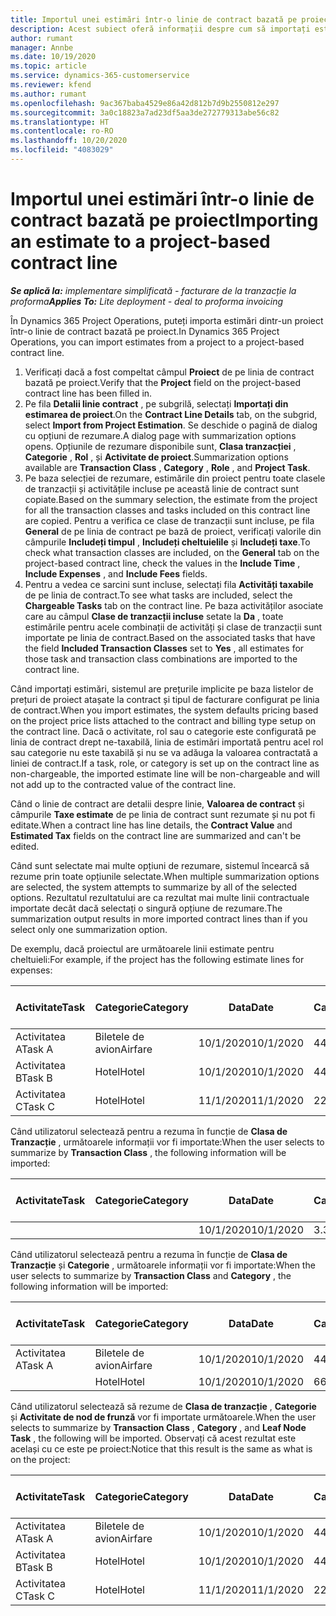 ```yaml
---
title: Importul unei estimări într-o linie de contract bazată pe proiect
description: Acest subiect oferă informații despre cum să importați estimările financiare dintr-un proiect într-o linie de contract.
author: rumant
manager: Annbe
ms.date: 10/19/2020
ms.topic: article
ms.service: dynamics-365-customerservice
ms.reviewer: kfend
ms.author: rumant
ms.openlocfilehash: 9ac367baba4529e86a42d812b7d9b2550812e297
ms.sourcegitcommit: 3a0c18823a7ad23df5aa3de272779313abe56c82
ms.translationtype: HT
ms.contentlocale: ro-RO
ms.lasthandoff: 10/20/2020
ms.locfileid: "4083029"
---
```

# <a name="importing-an-estimate-to-a-project-based-contract-line"></a><span data-ttu-id="b1d0c-103">Importul unei estimări într-o linie de contract bazată pe proiect</span><span class="sxs-lookup"><span data-stu-id="b1d0c-103">Importing an estimate to a project-based contract line</span></span>

<span data-ttu-id="b1d0c-104">_**Se aplică la:** implementare simplificată - facturare de la tranzacție la proforma_</span><span class="sxs-lookup"><span data-stu-id="b1d0c-104">_**Applies To:** Lite deployment - deal to proforma invoicing_</span></span>

<span data-ttu-id="b1d0c-105">În Dynamics 365 Project Operations, puteți importa estimări dintr-un proiect într-o linie de contract bazată pe proiect.</span><span class="sxs-lookup"><span data-stu-id="b1d0c-105">In Dynamics 365 Project Operations, you can import estimates from a project to a project-based contract line.</span></span>

1. <span data-ttu-id="b1d0c-106">Verificați dacă a fost compeltat câmpul **Proiect** de pe linia de contract bazată pe proiect.</span><span class="sxs-lookup"><span data-stu-id="b1d0c-106">Verify that the **Project** field on the project-based contract line has been filled in.</span></span>
2. <span data-ttu-id="b1d0c-107">Pe fila **Detalii linie contract** , pe subgrilă, selectați **Importați din estimarea de proiect**.</span><span class="sxs-lookup"><span data-stu-id="b1d0c-107">On the **Contract Line Details** tab, on the subgrid, select **Import from Project Estimation**.</span></span> <span data-ttu-id="b1d0c-108">Se deschide o pagină de dialog cu opțiuni de rezumare.</span><span class="sxs-lookup"><span data-stu-id="b1d0c-108">A dialog page with summarization options opens.</span></span> <span data-ttu-id="b1d0c-109">Opțiunile de rezumare disponibile sunt, **Clasa tranzacției** , **Categorie** , **Rol** , și **Activitate de proiect**.</span><span class="sxs-lookup"><span data-stu-id="b1d0c-109">Summarization options available are **Transaction Class** , **Category** , **Role** , and **Project Task**.</span></span>
3. <span data-ttu-id="b1d0c-110">Pe baza selecției de rezumare, estimările din proiect pentru toate clasele de tranzacții și activitățile incluse pe această linie de contract sunt copiate.</span><span class="sxs-lookup"><span data-stu-id="b1d0c-110">Based on the summary selection, the estimate from the project for all the transaction classes and tasks included on this contract line are copied.</span></span> <span data-ttu-id="b1d0c-111">Pentru a verifica ce clase de tranzacții sunt incluse, pe fila **General** de pe linia de contract pe bază de proiect, verificați valorile din câmpurile **Includeți timpul** , **Includeți cheltuielile** și **Includeți taxe**.</span><span class="sxs-lookup"><span data-stu-id="b1d0c-111">To check what transaction classes are included, on the **General** tab on the project-based contract line, check the values in the **Include Time** , **Include Expenses** , and **Include Fees** fields.</span></span> 
4. <span data-ttu-id="b1d0c-112">Pentru a vedea ce sarcini sunt incluse, selectați fila **Activități taxabile** de pe linia de contract.</span><span class="sxs-lookup"><span data-stu-id="b1d0c-112">To see what tasks are included, select the **Chargeable Tasks** tab on the contract line.</span></span> <span data-ttu-id="b1d0c-113">Pe baza activităților asociate care au câmpul **Clase de tranzacții incluse** setate la **Da** , toate estimările pentru acele combinații de activități și clase de tranzacții sunt importate pe linia de contract.</span><span class="sxs-lookup"><span data-stu-id="b1d0c-113">Based on the associated tasks that have the field **Included Transaction Classes** set to **Yes** , all estimates for those task and transaction class combinations are imported to the contract line.</span></span>

<span data-ttu-id="b1d0c-114">Când importați estimări, sistemul are prețurile implicite pe baza listelor de prețuri de proiect atașate la contract și tipul de facturare configurat pe linia de contract.</span><span class="sxs-lookup"><span data-stu-id="b1d0c-114">When you import estimates, the system defaults pricing based on the project price lists attached to the contract and billing type setup on the contract line.</span></span> <span data-ttu-id="b1d0c-115">Dacă o activitate, rol sau o categorie este configurată pe linia de contract drept ne-taxabilă, linia de estimări importată pentru acel rol sau categorie nu este taxabilă și nu se va adăuga la valoarea contractată a liniei de contract.</span><span class="sxs-lookup"><span data-stu-id="b1d0c-115">If a task, role, or category is set up on the contract line as non-chargeable, the imported estimate line will be non-chargeable and will not add up to the contracted value of the contract line.</span></span>

<span data-ttu-id="b1d0c-116">Când o linie de contract are detalii despre linie, **Valoarea de contract** și câmpurile **Taxe estimate** de pe linia de contract sunt rezumate și nu pot fi editate.</span><span class="sxs-lookup"><span data-stu-id="b1d0c-116">When a contract line has line details, the **Contract Value** and **Estimated Tax** fields on the contract line are summarized and can't be edited.</span></span>

<span data-ttu-id="b1d0c-117">Când sunt selectate mai multe opțiuni de rezumare, sistemul încearcă să rezume prin toate opțiunile selectate.</span><span class="sxs-lookup"><span data-stu-id="b1d0c-117">When multiple summarization options are selected, the system attempts to summarize by all of the selected options.</span></span> <span data-ttu-id="b1d0c-118">Rezultatul rezultatului are ca rezultat mai multe linii contractuale importate decât dacă selectați o singură opțiune de rezumare.</span><span class="sxs-lookup"><span data-stu-id="b1d0c-118">The summarization output results in more imported contract lines than if you select only one summarization option.</span></span>

<span data-ttu-id="b1d0c-119">De exemplu, dacă proiectul are următoarele linii estimate pentru cheltuieli:</span><span class="sxs-lookup"><span data-stu-id="b1d0c-119">For example, if the project has the following estimate lines for expenses:</span></span>

| <span data-ttu-id="b1d0c-120">Activitate</span><span class="sxs-lookup"><span data-stu-id="b1d0c-120">Task</span></span> | <span data-ttu-id="b1d0c-121">Categorie</span><span class="sxs-lookup"><span data-stu-id="b1d0c-121">Category</span></span> | <span data-ttu-id="b1d0c-122">Data</span><span class="sxs-lookup"><span data-stu-id="b1d0c-122">Date</span></span> | <span data-ttu-id="b1d0c-123">Cantitate</span><span class="sxs-lookup"><span data-stu-id="b1d0c-123">Quantity</span></span> | <span data-ttu-id="b1d0c-124">Preț unitar</span><span class="sxs-lookup"><span data-stu-id="b1d0c-124">Unit price</span></span> | <span data-ttu-id="b1d0c-125">Sumă</span><span class="sxs-lookup"><span data-stu-id="b1d0c-125">Amount</span></span> |
| --- | --- | --- | --- | --- | --- |
| <span data-ttu-id="b1d0c-126">Activitatea A</span><span class="sxs-lookup"><span data-stu-id="b1d0c-126">Task A</span></span> | <span data-ttu-id="b1d0c-127">Biletele de avion</span><span class="sxs-lookup"><span data-stu-id="b1d0c-127">Airfare</span></span> | <span data-ttu-id="b1d0c-128">10/1/2020</span><span class="sxs-lookup"><span data-stu-id="b1d0c-128">10/1/2020</span></span> | <span data-ttu-id="b1d0c-129">4</span><span class="sxs-lookup"><span data-stu-id="b1d0c-129">4</span></span> | <span data-ttu-id="b1d0c-130">400</span><span class="sxs-lookup"><span data-stu-id="b1d0c-130">400</span></span> | <span data-ttu-id="b1d0c-131">1600</span><span class="sxs-lookup"><span data-stu-id="b1d0c-131">1600</span></span> |
| <span data-ttu-id="b1d0c-132">Activitatea B</span><span class="sxs-lookup"><span data-stu-id="b1d0c-132">Task B</span></span> | <span data-ttu-id="b1d0c-133">Hotel</span><span class="sxs-lookup"><span data-stu-id="b1d0c-133">Hotel</span></span> | <span data-ttu-id="b1d0c-134">10/1/2020</span><span class="sxs-lookup"><span data-stu-id="b1d0c-134">10/1/2020</span></span> | <span data-ttu-id="b1d0c-135">4</span><span class="sxs-lookup"><span data-stu-id="b1d0c-135">4</span></span> | <span data-ttu-id="b1d0c-136">200</span><span class="sxs-lookup"><span data-stu-id="b1d0c-136">200</span></span> | <span data-ttu-id="b1d0c-137">800</span><span class="sxs-lookup"><span data-stu-id="b1d0c-137">800</span></span> |
| <span data-ttu-id="b1d0c-138">Activitatea C</span><span class="sxs-lookup"><span data-stu-id="b1d0c-138">Task C</span></span> | <span data-ttu-id="b1d0c-139">Hotel</span><span class="sxs-lookup"><span data-stu-id="b1d0c-139">Hotel</span></span> | <span data-ttu-id="b1d0c-140">11/1/2020</span><span class="sxs-lookup"><span data-stu-id="b1d0c-140">11/1/2020</span></span> | <span data-ttu-id="b1d0c-141">2</span><span class="sxs-lookup"><span data-stu-id="b1d0c-141">2</span></span> | <span data-ttu-id="b1d0c-142">200</span><span class="sxs-lookup"><span data-stu-id="b1d0c-142">200</span></span> | <span data-ttu-id="b1d0c-143">400</span><span class="sxs-lookup"><span data-stu-id="b1d0c-143">400</span></span> |

<span data-ttu-id="b1d0c-144">Când utilizatorul selectează pentru a rezuma în funcție de **Clasa de Tranzacție** , următoarele informații vor fi importate:</span><span class="sxs-lookup"><span data-stu-id="b1d0c-144">When the user selects to summarize by **Transaction Class** , the following information will be imported:</span></span>

| <span data-ttu-id="b1d0c-145">Activitate</span><span class="sxs-lookup"><span data-stu-id="b1d0c-145">Task</span></span> | <span data-ttu-id="b1d0c-146">Categorie</span><span class="sxs-lookup"><span data-stu-id="b1d0c-146">Category</span></span> | <span data-ttu-id="b1d0c-147">Data</span><span class="sxs-lookup"><span data-stu-id="b1d0c-147">Date</span></span> | <span data-ttu-id="b1d0c-148">Cantitate</span><span class="sxs-lookup"><span data-stu-id="b1d0c-148">Quantity</span></span> | <span data-ttu-id="b1d0c-149">Preț unitar</span><span class="sxs-lookup"><span data-stu-id="b1d0c-149">Unit price</span></span> | <span data-ttu-id="b1d0c-150">Sumă</span><span class="sxs-lookup"><span data-stu-id="b1d0c-150">Amount</span></span> |
| --- | --- | --- | --- | --- | --- |
| &nbsp; | &nbsp; | <span data-ttu-id="b1d0c-151">10/1/2020</span><span class="sxs-lookup"><span data-stu-id="b1d0c-151">10/1/2020</span></span> | <span data-ttu-id="b1d0c-152">3.34</span><span class="sxs-lookup"><span data-stu-id="b1d0c-152">3.34</span></span> | <span data-ttu-id="b1d0c-153">840</span><span class="sxs-lookup"><span data-stu-id="b1d0c-153">840</span></span> | <span data-ttu-id="b1d0c-154">2800</span><span class="sxs-lookup"><span data-stu-id="b1d0c-154">2800</span></span> |

<span data-ttu-id="b1d0c-155">Când utilizatorul selectează pentru a rezuma în funcție de **Clasa de Tranzacție** și **Categorie** , următoarele informații vor fi importate:</span><span class="sxs-lookup"><span data-stu-id="b1d0c-155">When the user selects to summarize by **Transaction Class** and **Category** , the following information will be imported:</span></span>

| <span data-ttu-id="b1d0c-156">Activitate</span><span class="sxs-lookup"><span data-stu-id="b1d0c-156">Task</span></span> | <span data-ttu-id="b1d0c-157">Categorie</span><span class="sxs-lookup"><span data-stu-id="b1d0c-157">Category</span></span> | <span data-ttu-id="b1d0c-158">Data</span><span class="sxs-lookup"><span data-stu-id="b1d0c-158">Date</span></span> | <span data-ttu-id="b1d0c-159">Cantitate</span><span class="sxs-lookup"><span data-stu-id="b1d0c-159">Quantity</span></span> | <span data-ttu-id="b1d0c-160">Preț unitar</span><span class="sxs-lookup"><span data-stu-id="b1d0c-160">Unit price</span></span> | <span data-ttu-id="b1d0c-161">Sumă</span><span class="sxs-lookup"><span data-stu-id="b1d0c-161">Amount</span></span> |
| --- | --- | --- | --- | --- | --- |
| <span data-ttu-id="b1d0c-162">Activitatea A</span><span class="sxs-lookup"><span data-stu-id="b1d0c-162">Task A</span></span> | <span data-ttu-id="b1d0c-163">Biletele de avion</span><span class="sxs-lookup"><span data-stu-id="b1d0c-163">Airfare</span></span> | <span data-ttu-id="b1d0c-164">10/1/2020</span><span class="sxs-lookup"><span data-stu-id="b1d0c-164">10/1/2020</span></span> | <span data-ttu-id="b1d0c-165">4</span><span class="sxs-lookup"><span data-stu-id="b1d0c-165">4</span></span> | <span data-ttu-id="b1d0c-166">400</span><span class="sxs-lookup"><span data-stu-id="b1d0c-166">400</span></span> | <span data-ttu-id="b1d0c-167">1600</span><span class="sxs-lookup"><span data-stu-id="b1d0c-167">1600</span></span> |
| &nbsp;| <span data-ttu-id="b1d0c-168">Hotel</span><span class="sxs-lookup"><span data-stu-id="b1d0c-168">Hotel</span></span> | <span data-ttu-id="b1d0c-169">10/1/2020</span><span class="sxs-lookup"><span data-stu-id="b1d0c-169">10/1/2020</span></span> | <span data-ttu-id="b1d0c-170">6</span><span class="sxs-lookup"><span data-stu-id="b1d0c-170">6</span></span> | <span data-ttu-id="b1d0c-171">200</span><span class="sxs-lookup"><span data-stu-id="b1d0c-171">200</span></span> | <span data-ttu-id="b1d0c-172">1200</span><span class="sxs-lookup"><span data-stu-id="b1d0c-172">1200</span></span> |

<span data-ttu-id="b1d0c-173">Când utilizatorul selectează să rezume de **Clasa de tranzacție** , **Categorie** și **Activitate de nod de frunză** vor fi importate următoarele.</span><span class="sxs-lookup"><span data-stu-id="b1d0c-173">When the user selects to summarize by **Transaction Class** , **Category** , and **Leaf Node Task** , the following will be imported.</span></span> <span data-ttu-id="b1d0c-174">Observați că acest rezultat este același cu ce este pe proiect:</span><span class="sxs-lookup"><span data-stu-id="b1d0c-174">Notice that this result is the same as what is on the project:</span></span>

| <span data-ttu-id="b1d0c-175">Activitate</span><span class="sxs-lookup"><span data-stu-id="b1d0c-175">Task</span></span> | <span data-ttu-id="b1d0c-176">Categorie</span><span class="sxs-lookup"><span data-stu-id="b1d0c-176">Category</span></span> | <span data-ttu-id="b1d0c-177">Data</span><span class="sxs-lookup"><span data-stu-id="b1d0c-177">Date</span></span> | <span data-ttu-id="b1d0c-178">Cantitate</span><span class="sxs-lookup"><span data-stu-id="b1d0c-178">Quantity</span></span> | <span data-ttu-id="b1d0c-179">Preț unitar</span><span class="sxs-lookup"><span data-stu-id="b1d0c-179">Unit price</span></span> | <span data-ttu-id="b1d0c-180">Sumă</span><span class="sxs-lookup"><span data-stu-id="b1d0c-180">Amount</span></span> |
| --- | --- | --- | --- | --- | --- |
| <span data-ttu-id="b1d0c-181">Activitatea A</span><span class="sxs-lookup"><span data-stu-id="b1d0c-181">Task A</span></span> | <span data-ttu-id="b1d0c-182">Biletele de avion</span><span class="sxs-lookup"><span data-stu-id="b1d0c-182">Airfare</span></span> | <span data-ttu-id="b1d0c-183">10/1/2020</span><span class="sxs-lookup"><span data-stu-id="b1d0c-183">10/1/2020</span></span> | <span data-ttu-id="b1d0c-184">4</span><span class="sxs-lookup"><span data-stu-id="b1d0c-184">4</span></span> | <span data-ttu-id="b1d0c-185">400</span><span class="sxs-lookup"><span data-stu-id="b1d0c-185">400</span></span> | <span data-ttu-id="b1d0c-186">1600</span><span class="sxs-lookup"><span data-stu-id="b1d0c-186">1600</span></span> |
| <span data-ttu-id="b1d0c-187">Activitatea B</span><span class="sxs-lookup"><span data-stu-id="b1d0c-187">Task B</span></span> | <span data-ttu-id="b1d0c-188">Hotel</span><span class="sxs-lookup"><span data-stu-id="b1d0c-188">Hotel</span></span> | <span data-ttu-id="b1d0c-189">10/1/2020</span><span class="sxs-lookup"><span data-stu-id="b1d0c-189">10/1/2020</span></span> | <span data-ttu-id="b1d0c-190">4</span><span class="sxs-lookup"><span data-stu-id="b1d0c-190">4</span></span> | <span data-ttu-id="b1d0c-191">200</span><span class="sxs-lookup"><span data-stu-id="b1d0c-191">200</span></span> | <span data-ttu-id="b1d0c-192">800</span><span class="sxs-lookup"><span data-stu-id="b1d0c-192">800</span></span> |
| <span data-ttu-id="b1d0c-193">Activitatea C</span><span class="sxs-lookup"><span data-stu-id="b1d0c-193">Task C</span></span> | <span data-ttu-id="b1d0c-194">Hotel</span><span class="sxs-lookup"><span data-stu-id="b1d0c-194">Hotel</span></span> | <span data-ttu-id="b1d0c-195">11/1/2020</span><span class="sxs-lookup"><span data-stu-id="b1d0c-195">11/1/2020</span></span> | <span data-ttu-id="b1d0c-196">2</span><span class="sxs-lookup"><span data-stu-id="b1d0c-196">2</span></span> | <span data-ttu-id="b1d0c-197">200</span><span class="sxs-lookup"><span data-stu-id="b1d0c-197">200</span></span> | <span data-ttu-id="b1d0c-198">400</span><span class="sxs-lookup"><span data-stu-id="b1d0c-198">400</span></span> |

